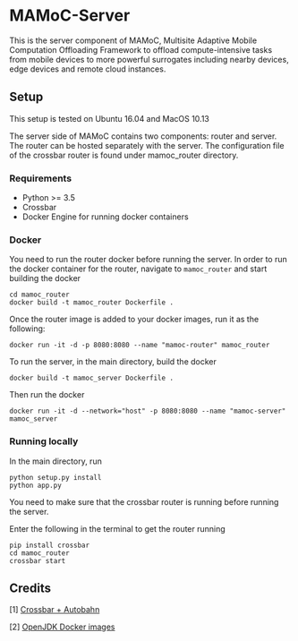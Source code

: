 # MAMoC-Server
This is the server component of MAMoC, Multisite Adaptive Mobile Computation Offloading Framework 
to offload compute-intensive tasks from mobile devices to more powerful surrogates including nearby devices, edge devices and remote cloud instances.

## Setup

This setup is tested on Ubuntu 16.04 and MacOS 10.13

The server side of MAMoC contains two components: router and server. The router can be hosted separately with the server. 
The configuration file of the crossbar router is found under mamoc_router directory.

### Requirements
- Python >= 3.5
- Crossbar
- Docker Engine for running docker containers

### Docker

You need to run the router docker before running the server. In order to run the docker container for the router, 
navigate to `mamoc_router` and start building the docker

``` 
cd mamoc_router
docker build -t mamoc_router Dockerfile .
```

Once the router image is added to your docker images, run it as the following:

```
docker run -it -d -p 8080:8080 --name "mamoc-router" mamoc_router
```

To run the server, in the main directory, build the docker

```
docker build -t mamoc_server Dockerfile .
```

Then run the docker

```
docker run -it -d --network="host" -p 8080:8080 --name "mamoc-server" mamoc_server
```

### Running locally
In the main directory, run 

```
python setup.py install
python app.py
```

You need to make sure that the crossbar router is running before running the server.

Enter the following in the terminal to get the router running

```
pip install crossbar
cd mamoc_router
crossbar start
```


## Credits

[1] [Crossbar + Autobahn](https://crossbar.io/autobahn/)

[2] [OpenJDK Docker images](https://hub.docker.com/_/openjdk/)